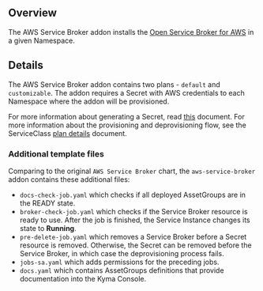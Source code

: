 ## Overview

The AWS Service Broker addon installs the [Open Service Broker for AWS](https://github.com/awslabs/aws-servicebroker) in a given Namespace.

## Details

The AWS Service Broker addon contains two plans - `default` and `customizable`. The addon requires a Secret with AWS credentials to each Namespace where the addon will be provisioned. 

For more information about generating a Secret, read [this](docs/overview.md) document.
For more information about the provisioning and deprovisioning flow, see the ServiceClass [plan details](docs/plans-details.md) document. 

### Additional template files

Comparing to the original `AWS Service Broker` chart, the `aws-service-broker` addon contains these additional files: 
* `docs-check-job.yaml` which checks if all deployed AssetGroups are in the READY state.
* `broker-check-job.yaml` which checks if the Service Broker resource is ready to use. After the job is finished, the Service Instance changes its state to **Running**.
* `pre-delete-job.yaml` which removes a Service Broker before a Secret resource is removed. Otherwise, the Secret can be removed before the Service Broker, in which case the deprovisioning process fails.
* `jobs-sa.yaml` which adds permissions for the preceding jobs.
* `docs.yaml` which contains AssetGroups definitions that provide documentation into the Kyma Console.
